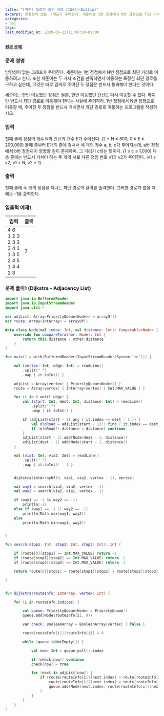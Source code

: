 ```yaml
---
title: "[백준] 특정한 최단 경로 (1504)(Kotlin)"
excerpt: 방향성이 없는 그래프가 주어진다. 세준이는 1번 정점에서 N번 정점으로 최단 거리로 이동하려고 한다. 또한 세준이는 두 가지 조건을 만족하면서 이동하는 특정한 최단 경로를 구하고 싶은데, 그것은 바로 임의로 주어진 두 정점은 반드시 통과해야 한다는 것이다.
categories:
- boj
tags:
last_modified_at: 2020-06-22T11:00:00+09:00
---
```


**[원본 문제](https://www.acmicpc.net/problem/1504)**

### 문제 설명

방향성이 없는 그래프가 주어진다. 세준이는 1번 정점에서 N번 정점으로 최단 거리로 이동하려고 한다. 또한 세준이는 두 가지 조건을 만족하면서 이동하는 특정한 최단 경로를 구하고 싶은데, 그것은 바로 임의로 주어진 두 정점은 반드시 통과해야 한다는 것이다.

세준이는 한번 이동했던 정점은 물론, 한번 이동했던 간선도 다시 이동할 수 있다. 하지만 반드시 최단 경로로 이동해야 한다는 사실에 주의하라. 1번 정점에서 N번 정점으로 이동할 때, 주어진 두 정점을 반드시 거치면서 최단 경로로 이동하는 프로그램을 작성하시오.

### 입력

첫째 줄에 정점의 개수 N과 간선의 개수 E가 주어진다. (2 ≤ N ≤ 800, 0 ≤ E ≤ 200,000) 둘째 줄부터 E개의 줄에 걸쳐서 세 개의 정수 a, b, c가 주어지는데, a번 정점에서 b번 정점까지 양방향 길이 존재하며, 그 거리가 c라는 뜻이다. (1 ≤ c ≤ 1,000) 다음 줄에는 반드시 거쳐야 하는 두 개의 서로 다른 정점 번호 v1과 v2가 주어진다. (v1 ≠ v2, v1 ≠ N, v2 ≠ 1)

### 출력

첫째 줄에 두 개의 정점을 지나는 최단 경로의 길이를 출력한다. 그러한 경로가 없을 때에는 -1을 출력한다.

### 입출력 예제1

|입력|출력|
|-----|-----|
|4 6<br>1 2 3<br>2 3 3<br>3 4 1<br>1 3 5<br>2 4 5<br>1 4 4<br>2 3|7|


### 문제 풀이1 (Dijkstra - Adjacency List)

```kotlin
import java.io.BufferedReader
import java.io.InputStreamReader
import java.util.*

var adjList: Array<PriorityQueue<Node>> = arrayOf()
var route: Array<IntArray> = arrayOf()

data class Node(val index: Int, val distance: Int): Comparable<Node> {
    override fun compareTo(other: Node): Int {
        return this.distance - other.distance
    }
}

fun main() = with(BufferedReader(InputStreamReader(System.`in`))) {

    val (vertex: Int, edge: Int) = readLine()
        .split(" ")
        .map { it.toInt() }

    adjList = Array(vertex) { PriorityQueue<Node>() }
    route = Array(vertex) { IntArray(vertex) { Int.MAX_VALUE } }

    for (i in 0 until edge) {
        val (start: Int, dest: Int, distance: Int) = readLine()
            .split(" ")
            .map { it.toInt() }

        if (adjList[start - 1].any { it.index == dest - 1 }) {
            val oldRoad = adjList[start - 1]!!.find { it.index == dest - 1 }
            if (oldRoad!!.distance < distance) continue
        }
        adjList[start - 1].add(Node(dest - 1, distance))
        adjList[dest - 1].add(Node(start - 1, distance))
    }

    val (via1: Int, via2: Int) = readLine()
        .split(" ")
        .map { it.toInt() - 1 }


    dijkstra(intArrayOf(0, via1, via2, vertex - 1), vertex)

    val way1 = search(via1, via2, vertex - 1)
    val way2 = search(via2, via1, vertex - 1)

    if (way1 == -1 && way2 == -1)
        println(-1)
    else if (way1 == -1 || way2 == -1)
        println(Math.max(way1, way2))
    else
        println(Math.min(way1, way2))


}

fun search(stop1: Int, stop2: Int, stop3: Int): Int {

    if (route[0][stop1] == Int.MAX_VALUE) return -1
    if (route[stop1][stop2] == Int.MAX_VALUE) return -1
    if (route[stop2][stop3] == Int.MAX_VALUE) return -1

    return route[0][stop1] + route[stop1][stop2] + route[stop2][stop3]

}


fun dijkstra(routeInfo: IntArray, vertex: Int) {

    for (i in routeInfo.indices) {

        val queue: PriorityQueue<Node> = PriorityQueue()
        queue.add(Node(routeInfo[i], 0))

        var check: BooleanArray = BooleanArray(vertex) { false }

        route[routeInfo[i]][routeInfo[i]] = 0

        while (queue.isNotEmpty()) {

            val now: Int = queue.poll().index

            if (check[now]) continue
            check[now] = true

            for (next in adjList[now]) {
                if (route[routeInfo[i]][next.index] > route[routeInfo[i]][now] + next.distance) {
                    route[routeInfo[i]][next.index] = route[routeInfo[i]][now] + next.distance
                    queue.add(Node(next.index, route[routeInfo[i]][next.index]))
                }
            }
        }
    }
}
```
